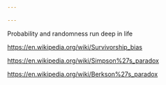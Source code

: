 ```yaml
---
 
---
```


Probability and randomness run deep in life  

<https://en.wikipedia.org/wiki/Survivorship_bias>

<https://en.wikipedia.org/wiki/Simpson%27s_paradox>

<https://en.wikipedia.org/wiki/Berkson%27s_paradox>